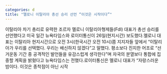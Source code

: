 ```yaml
---
categories: d
title: "멜로니 이탈리아 총선 승리 선언 “이것은 시작이다”"
---
```

이탈리아 차기 총리로 유력한 조르자 멜로니 이탈리아형제들(Fdl) 대표가 총선 승리를 선언했다고 미국 일간 뉴욕타임스와 로이터통신이 26일(현지시간) 보도했다.멜로니 대표는 이탈리아 현지시간으로 오전 3시(한국시간 오전 10시)쯤 지지자들 앞에서 “이탈리아가 우리를 선택했다. 우리는 배신하지 않겠다”고 말했다. 평소보다 진지한 어조로 “선거운동 기간 중 공격적인 발언들을 유감스럽게 생각한다”며 자국의 분열보다 통합에 집중할 계획을 밝혔다고 뉴욕타임스는 전했다.로이터통신은 멜로니 대표가 “자랑스러운 밤이다. 이것은 종착점이 아닌 시작